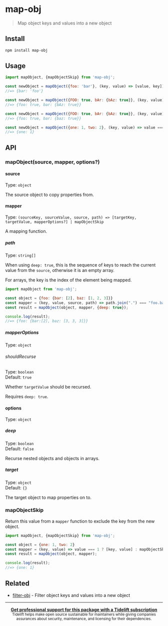 # map-obj

> Map object keys and values into a new object

## Install

```sh
npm install map-obj
```

## Usage

```js
import mapObject, {mapObjectSkip} from 'map-obj';

const newObject = mapObject({foo: 'bar'}, (key, value) => [value, key]);
//=> {bar: 'foo'}

const newObject = mapObject({FOO: true, bAr: {bAz: true}}, (key, value) => [key.toLowerCase(), value]);
//=> {foo: true, bar: {bAz: true}}

const newObject = mapObject({FOO: true, bAr: {bAz: true}}, (key, value) => [key.toLowerCase(), value], {deep: true});
//=> {foo: true, bar: {baz: true}}

const newObject = mapObject({one: 1, two: 2}, (key, value) => value === 1 ? [key, value] : mapObjectSkip);
//=> {one: 1}
```

## API

### mapObject(source, mapper, options?)

#### source

Type: `object`

The source object to copy properties from.

#### mapper

Type: `(sourceKey, sourceValue, source, path) => [targetKey, targetValue, mapperOptions?] | mapObjectSkip`

A mapping function.

##### path

Type: `string[]`

When using `deep: true`, this is the sequence of keys to reach the current value from the `source`, otherwise it is an empty array.

For arrays, the key is the index of the element being mapped.

```js
import mapObject from 'map-obj';

const object = {foo: {bar: [2], baz: [1, 2, 3]}}
const mapper = (key, value, source, path) => path.join(".") === "foo.baz" ? [key, 3] : [key, value];
const result = mapObject(object, mapper, {deep: true});

console.log(result);
//=> {foo: {bar:[2], baz: [3, 3, 3]}}
```

##### mapperOptions

Type: `object`

###### shouldRecurse

Type: `boolean`\
Default: `true`

Whether `targetValue` should be recursed.

Requires `deep: true`.

#### options

Type: `object`

##### deep

Type: `boolean`\
Default: `false`

Recurse nested objects and objects in arrays.

##### target

Type: `object`\
Default: `{}`

The target object to map properties on to.

### mapObjectSkip

Return this value from a `mapper` function to exclude the key from the new object.

```js
import mapObject, {mapObjectSkip} from 'map-obj';

const object = {one: 1, two: 2}
const mapper = (key, value) => value === 1 ? [key, value] : mapObjectSkip
const result = mapObject(object, mapper);

console.log(result);
//=> {one: 1}
```

## Related

- [filter-obj](https://github.com/sindresorhus/filter-obj) - Filter object keys and values into a new object

---

<div align="center">
	<b>
		<a href="https://tidelift.com/subscription/pkg/npm-map-obj?utm_source=npm-map-obj&utm_medium=referral&utm_campaign=readme">Get professional support for this package with a Tidelift subscription</a>
	</b>
	<br>
	<sub>
		Tidelift helps make open source sustainable for maintainers while giving companies<br>assurances about security, maintenance, and licensing for their dependencies.
	</sub>
</div>
